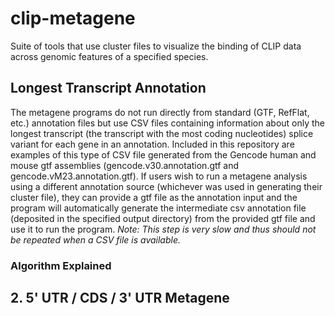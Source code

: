 # clip-metagene
Suite of tools that use cluster files to visualize the binding of CLIP data across genomic features of a specified species.

## Longest Transcript Annotation
The metagene programs do not run directly from standard (GTF, RefFlat, etc.) annotation files but use CSV files containing information about only the longest transcript (the transcript with the most coding nucleotides) splice variant for each gene in an annotation. Included in this repository are examples of this type of CSV file generated from the Gencode human and mouse gtf assemblies (gencode.v30.annotation.gtf and gencode.vM23.annotation.gtf). If users wish to run a metagene analysis using a different annotation source (whichever was used in generating their cluster file), they can provide a gtf file as the annotation input and the program will automatically generate the intermediate csv annotation file (deposited in the specified output directory) from the provided gtf file and use it to run the program. *Note: This step is very slow and thus should not be repeated when a CSV file is available.*
### Algorithm Explained

## 2. 5' UTR / CDS / 3' UTR Metagene

